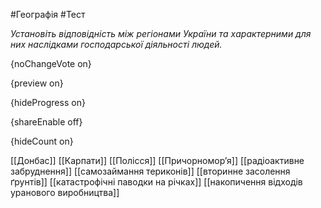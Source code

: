 #Географія #Тест

*Установіть відповідність між регіонами України та характерними для них наслідками господарської діяльності людей.*

{noChangeVote on}

{preview on}

{hideProgress on}

{shareEnable off}

{hideCount on}

[[Донбас]]
[[Карпати]]
[[Полісся]]
[[Причорномор’я]]
[[радіоактивне забруднення]]
[[самозаймання териконів]]
[[вторинне засолення ґрунтів]]
[[катастрофічні паводки на річках]]
[[накопичення відходів уранового виробництва]]
